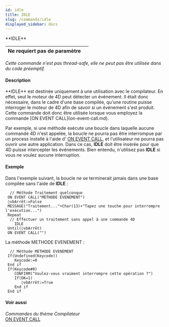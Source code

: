 ```yaml
---
id: idle
title: IDLE
slug: /commands/idle
displayed_sidebar: docs
---
```


<!--REF #_command_.IDLE.Syntax-->**IDLE**<!-- END REF-->
<!--REF #_command_.IDLE.Params-->
| Ne requiert pas de paramètre |  |
| --- | --- |

<!-- END REF-->

*Cette commande n'est pas thread-safe, elle ne peut pas être utilisée dans du code préemptif.*


#### Description 

<!--REF #_command_.IDLE.Summary-->**IDLE** est destinée uniquement à une utilisation avec le compilateur.<!-- END REF--> En effet, seul le moteur de 4D peut détecter un événement. Il était donc nécessaire, dans le cadre d'une base compilée, qu'une routine puisse interroger le moteur de 4D afin de savoir si un événement s'est produit. Cette commande doit donc être utilisée lorsque vous employez la commande [ON EVENT CALL](on-event-call.md).   
Par exemple, si une méthode exécute une boucle dans laquelle aucune commande 4D n'est appelée, la boucle ne pourra pas être interrompue par un process installé à l'aide d' [ON EVENT CALL](on-event-call.md), et l'utilisateur ne pourra pas ouvrir une autre application. Dans ce cas, **IDLE** doit être insérée pour que 4D puisse intercepter les événements. Bien entendu, n'utilisez pas **IDLE** si vous ne voulez aucune interruption.

#### Exemple 

Dans l'exemple suivant, la boucle ne se terminerait jamais dans une base compilée sans l'aide de **IDLE** :

```4d
  // Méthode Traitement quelconque
 ON EVENT CALL("METHODE EVENEMENT")
 ◊vbArrêt:=False
 MESSAGE("Traitement..."+Char(13)+"Tapez une touche pour interrompre l'exécution...")
 Repeat
  // Effectuer un traitement sans appel à une commande 4D
    IDLE
 Until(◊vbArrêt)
 ON EVENT CALL("")
```

La méthode METHODE EVENEMENT :

```4d
  // Méthode METHODE EVENEMENT
 If(Undefined(Keycode))
    Keycode:=0
 End if
 If(Keycode#0)
    CONFIRM("Voulez-vous vraiment interrompre cette opération ?")
    If(OK=1)
       ◊vbArrêt:=True
    End if
 End if
```

#### Voir aussi 

*Commandes du thème Compilateur*  
[ON EVENT CALL](on-event-call.md)  
